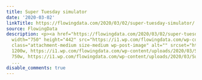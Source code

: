 ```yaml
---
title: Super Tuesday simulator
date: '2020-03-02'
linkTitle: https://flowingdata.com/2020/03/02/super-tuesday-simulator/
source: FlowingData
description: <p><a href="https://flowingdata.com/2020/03/02/super-tuesday-simulator/"><img
  width="750" height="442" src="https://i1.wp.com/flowingdata.com/wp-content/uploads/2020/03/Super-Tuesday-simulator.png?fit=750%2C442&amp;ssl=1"
  class="attachment-medium size-medium wp-post-image" alt="" srcset="https://i1.wp.com/flowingdata.com/wp-content/uploads/2020/03/Super-Tuesday-simulator.png?w=1200&amp;ssl=1
  1200w, https://i1.wp.com/flowingdata.com/wp-content/uploads/2020/03/Super-Tuesday-simulator.png?resize=750%2C442&amp;ssl=1
  750w, https://i1.wp.com/flowingdata.com/wp-content/uploads/2020/03/Super-Tuesday-s
  ...
disable_comments: true
---
```

<p><a href="https://flowingdata.com/2020/03/02/super-tuesday-simulator/"><img width="750" height="442" src="https://i1.wp.com/flowingdata.com/wp-content/uploads/2020/03/Super-Tuesday-simulator.png?fit=750%2C442&amp;ssl=1" class="attachment-medium size-medium wp-post-image" alt="" srcset="https://i1.wp.com/flowingdata.com/wp-content/uploads/2020/03/Super-Tuesday-simulator.png?w=1200&amp;ssl=1 1200w, https://i1.wp.com/flowingdata.com/wp-content/uploads/2020/03/Super-Tuesday-simulator.png?resize=750%2C442&amp;ssl=1 750w, https://i1.wp.com/flowingdata.com/wp-content/uploads/2020/03/Super-Tuesday-s ...